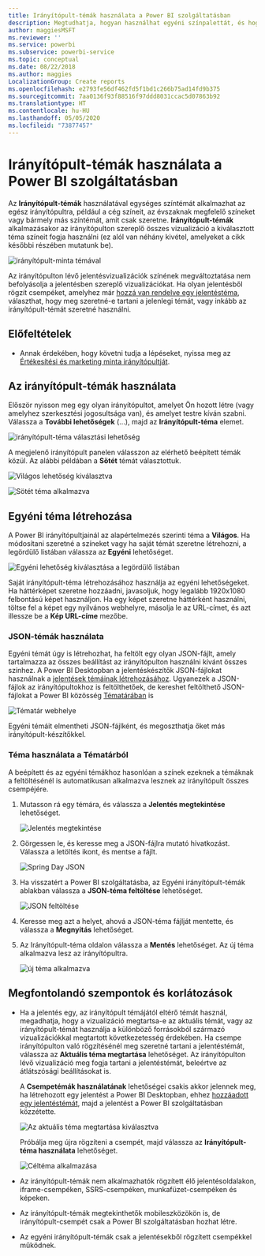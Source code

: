 ```yaml
---
title: Irányítópult-témák használata a Power BI szolgáltatásban
description: Megtudhatja, hogyan használhat egyéni színpalettát, és hogyan alkalmazhatja azt egy egész irányítópultra a Power BI szolgáltatásban
author: maggiesMSFT
ms.reviewer: ''
ms.service: powerbi
ms.subservice: powerbi-service
ms.topic: conceptual
ms.date: 08/22/2018
ms.author: maggies
LocalizationGroup: Create reports
ms.openlocfilehash: e2793fe56df462fd5f1bd1c266b75ad14fd9b375
ms.sourcegitcommit: 7aa0136f93f88516f97ddd8031ccac5d07863b92
ms.translationtype: HT
ms.contentlocale: hu-HU
ms.lasthandoff: 05/05/2020
ms.locfileid: "73877457"
---
```

# <a name="use-dashboard-themes-in-power-bi-service"></a>Irányítópult-témák használata a Power BI szolgáltatásban
Az **Irányítópult-témák** használatával egységes színtémát alkalmazhat az egész irányítópultra, például a cég színeit, az évszaknak megfelelő színeket vagy bármely más színtémát, amit csak szeretne. **Irányítópult-témák** alkalmazásakor az irányítópulton szereplő összes vizualizáció a kiválasztott téma színeit fogja használni (ez alól van néhány kivétel, amelyeket a cikk későbbi részében mutatunk be).

![irányítópult-minta témával](media/service-dashboard-themes/power-bi-full-dashboard-theme.png)

Az irányítópulton lévő jelentésvizualizációk színének megváltoztatása nem befolyásolja a jelentésben szereplő vizualizációkat. Ha olyan jelentésből rögzít csempéket, amelyhez már [hozzá van rendelve egy jelentéstéma](desktop-report-themes.md), választhat, hogy meg szeretné-e tartani a jelenlegi témát, vagy inkább az irányítópult-témát szeretné használni.


## <a name="prerequisites"></a>Előfeltételek
* Annak érdekében, hogy követni tudja a lépéseket, nyissa meg az [Értékesítési és marketing minta irányítópultját](sample-datasets.md).


## <a name="how-dashboard-themes-work"></a>Az irányítópult-témák használata
Először nyisson meg egy olyan irányítópultot, amelyet Ön hozott létre (vagy amelyhez szerkesztési jogosultsága van), és amelyet testre kíván szabni. Válassza a **További lehetőségek** (...), majd az **Irányítópult-téma** elemet. 

![irányítópult-téma választási lehetőség](media/service-dashboard-themes/power-bi-dashboard-theme.png)

A megjelenő irányítópult panelen válasszon az elérhető beépített témák közül.  Az alábbi példában a **Sötét** témát választottuk.

![Világos lehetőség kiválasztva](media/service-dashboard-themes/power-bi-theme-menu.png)

![Sötét téma alkalmazva](media/service-dashboard-themes/power-bi-theme-dark.png)

## <a name="create-a-custom-theme"></a>Egyéni téma létrehozása

A Power BI irányítópultjainál az alapértelmezés szerinti téma a **Világos**. Ha módosítani szeretné a színeket vagy ha saját témát szeretne létrehozni, a legördülő listában válassza az **Egyéni** lehetőséget. 

![Egyéni lehetőség kiválasztása a legördülő listában](media/service-dashboard-themes/power-bi-theme-custom.png)

Saját irányítópult-téma létrehozásához használja az egyéni lehetőségeket. Ha háttérképet szeretne hozzáadni, javasoljuk, hogy legalább 1920x1080 felbontású képet használjon. Ha egy képet szeretne háttérként használni, töltse fel a képet egy nyilvános webhelyre, másolja le az URL-címet, és azt illessze be a **Kép URL-címe** mezőbe. 

### <a name="using-json-themes"></a>JSON-témák használata
Egyéni témát úgy is létrehozhat, ha feltölt egy olyan JSON-fájlt, amely tartalmazza az összes beállítást az irányítópulton használni kívánt összes színhez. A Power BI Desktopban a jelentéskészítők JSON-fájlokat használnak a [jelentések témáinak létrehozásához](desktop-report-themes.md). Ugyanezek a JSON-fájlok az irányítópultokhoz is feltölthetőek, de kereshet feltölthető JSON-fájlokat a Power BI közösség [Tématárában](https://community.powerbi.com/t5/Themes-Gallery/bd-p/ThemesGallery) is 

![Tématár webhelye](media/service-dashboard-themes/power-bi-theme-gallery.png)

Egyéni témáit elmentheti JSON-fájlként, és megoszthatja őket más irányítópult-készítőkkel. 

### <a name="use-a-theme-from-the-theme-gallery"></a>Téma használata a Tématárból

A beépített és az egyéni témákhoz hasonlóan a színek ezeknek a témáknak a feltöltésénél is automatikusan alkalmazva lesznek az irányítópult összes csempéjére. 

1. Mutasson rá egy témára, és válassza a **Jelentés megtekintése** lehetőséget.

    ![Jelentés megtekintése](media/service-dashboard-themes/power-bi-choose-theme.png)

2. Görgessen le, és keresse meg a JSON-fájlra mutató hivatkozást.  Válassza a letöltés ikont, és mentse a fájlt.

    ![Spring Day JSON](media/service-dashboard-themes/power-bi-theme-json.png)

3. Ha visszatért a Power BI szolgáltatásba, az Egyéni irányítópult-témák ablakban válassza a **JSON-téma feltöltése** lehetőséget.

    ![JSON feltöltése](media/service-dashboard-themes/power-bi-upload-theme.png)

4. Keresse meg azt a helyet, ahová a JSON-téma fájlját mentette, és válassza a **Megnyitás** lehetőséget.

5. Az Irányítópult-téma oldalon válassza a **Mentés** lehetőséget. Az új téma alkalmazva lesz az irányítópultra.

    ![új téma alkalmazva](media/service-dashboard-themes/power-bi-json.png)

## <a name="considerations-and-limitations"></a>Megfontolandó szempontok és korlátozások

* Ha a jelentés egy, az irányítópult témájától eltérő témát használ, megadhatja, hogy a vizualizáció megtartsa-e az aktuális témát, vagy az irányítópult-témát használja a különböző forrásokból származó vizualizációkkal megtartott következetesség érdekében. Ha csempe irányítópulton való rögzítésénél meg szeretné tartani a jelentéstémát, válassza az **Aktuális téma megtartása** lehetőséget. Az irányítópulton lévő vizualizáció meg fogja tartani a jelentéstémát, beleértve az átlátszósági beállításokat is. 

    A **Csempetémák használatának** lehetőségei csakis akkor jelennek meg, ha létrehozott egy jelentést a Power BI Desktopban, ehhez [hozzáadott egy jelentéstémát](desktop-report-themes.md), majd a jelentést a Power BI szolgáltatásban közzétette. 

    ![Az aktuális téma megtartása kiválasztva](media/service-dashboard-themes/power-bi-keep-current.png)

    Próbálja meg újra rögzíteni a csempét, majd válassza az **Irányítópult-téma használata** lehetőséget.

    ![Céltéma alkalmazása](media/service-dashboard-themes/power-bi-use-destination.png)

* Az irányítópult-témák nem alkalmazhatók rögzített élő jelentésoldalakon, iframe-csempéken, SSRS-csempéken, munkafüzet-csempéken és képeken.
* Az irányítópult-témák megtekinthetők mobileszközökön is, de irányítópult-csempét csak a Power BI szolgáltatásban hozhat létre. 
* Az egyéni irányítópult-témák csak a jelentésekből rögzített csempékkel működnek. 

